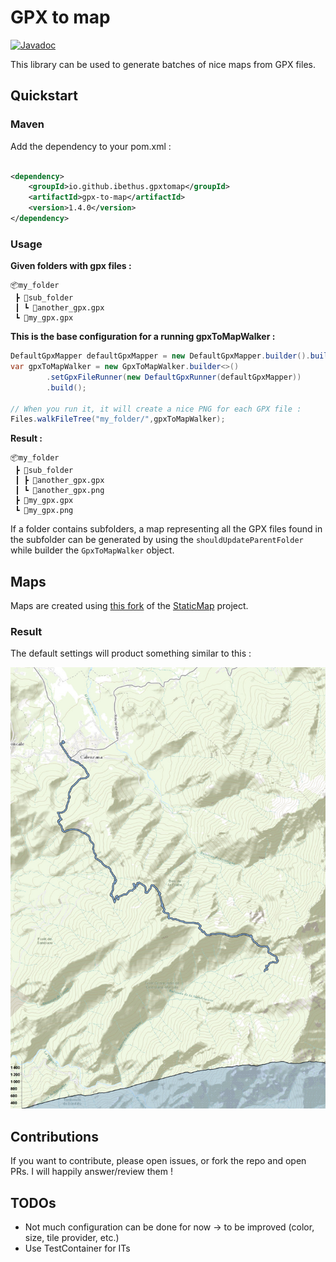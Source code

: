 # GPX to map

[![Javadoc](https://img.shields.io/badge/JavaDoc-Online-green)](https://github.com/gpx-to-map/gpx-to-map-core/javadoc/)

This library can be used to generate batches of nice maps from GPX files.

## Quickstart

### Maven

Add the dependency to your pom.xml :

```xml

<dependency>
    <groupId>io.github.ibethus.gpxtomap</groupId>
    <artifactId>gpx-to-map</artifactId>
    <version>1.4.0</version>
</dependency>
```

### Usage

**Given folders with gpx files :**

```
📦my_folder
 ┣ 📂sub_folder
 ┃ ┗ 📜another_gpx.gpx
 ┗ 📜my_gpx.gpx
```

**This is the base configuration for a running gpxToMapWalker :**

```java
DefaultGpxMapper defaultGpxMapper = new DefaultGpxMapper.builder().build();
var gpxToMapWalker = new GpxToMapWalker.builder<>()
        .setGpxFileRunner(new DefaultGpxRunner(defaultGpxMapper))
        .build();

// When you run it, it will create a nice PNG for each GPX file :
Files.walkFileTree("my_folder/",gpxToMapWalker);
```

**Result :**

```
📦my_folder
 ┣ 📂sub_folder
 ┃ ┣ 📜another_gpx.gpx
 ┃ ┗ 📜another_gpx.png
 ┣ 📜my_gpx.gpx
 ┗ 📜my_gpx.png
```

If a folder contains subfolders, a map representing all the GPX files found in the subfolder can be generated by using
the `shouldUpdateParentFolder` while builder the `GpxToMapWalker` object.

## Maps

Maps are created using [this fork](https://github.com/JMapCreator/StaticMap) of
the [StaticMap](https://github.com/doubotis/StaticMap) project.

### Result

The default settings will product something similar to this :

![test-composed-gr20.png](doc_resource/test-image.png)

## Contributions

If you want to contribute, please open issues, or fork the repo and open PRs. I will happily answer/review them !

## TODOs

* Not much configuration can be done for now -> to be improved (color, size, tile provider, etc.)
* Use TestContainer for ITs